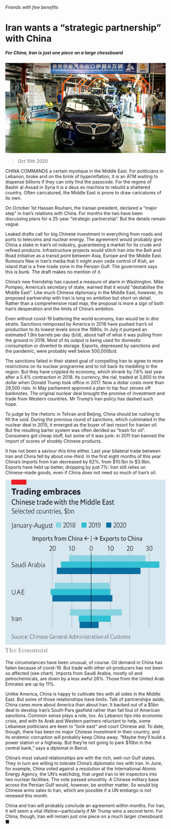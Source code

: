 ###### Friends with few benefits

# Iran wants a “strategic partnership” with China 

##### For China, Iran is just one piece on a large chessboard 

![image](images/20201010_MAP002_0.jpg) 

> Oct 10th 2020 


CHINA COMMANDS a certain mystique in the Middle East. For politicians in Lebanon, broke and on the brink of hyperinflation, it is an ATM waiting to dispense billions if they can only find the passcode. For the regime of Bashir al-Assad in Syria it is a deus ex machina to rebuild a shattered country. Often caricatured, the Middle East is prone to draw caricatures of its own.


On October 1st Hassan Rouhani, the Iranian president, declared a “major step” in Iran’s relations with China. For months the two have been discussing plans for a 25-year “strategic partnership”. But the details remain vague.



Leaked drafts call for big Chinese investment in everything from roads and ports to telecoms and nuclear energy. The agreement would probably give China a stake in Iran’s oil industry, guaranteeing a market for its crude and refined products. Infrastructure projects would stitch Iran into the Belt and Road Initiative as a transit point between Asia, Europe and the Middle East. Rumours flew in Iran’s media that it might even cede control of Kish, an island that is a free-trade zone in the Persian Gulf. The government says this is bunk. The draft makes no mention of it.


China’s new friendship has caused a measure of alarm in Washington. Mike Pompeo, America’s secretary of state, warned that it would “destabilise the Middle East”. Like much Chinese diplomacy in the Middle East, however, its proposed partnership with Iran is long on ambition but short on detail. Rather than a comprehensive road map, the proposal is more a sign of both Iran’s desperation and the limits of China’s ambition.


Even without covid-19 battering the world economy, Iran would be in dire straits. Sanctions reimposed by America in 2018 have pushed Iran’s oil production to its lowest levels since the 1980s. In July it pumped an estimated 1.9m barrels per day (b/d), about half of what it was pulling from the ground in 2018. Most of its output is being used for domestic consumption or diverted to storage. Exports, depressed by sanctions and the pandemic, were probably well below 500,000b/d.


The sanctions failed in their stated goal of compelling Iran to agree to more restrictions on its nuclear programme and to roll back its meddling in the region. But they have crippled its economy, which shrank by 7.6% last year after a 5.4% contraction in 2018. Its currency, the rial, traded at 3,800 to the dollar when Donald Trump took office in 2017. Now a dollar costs more than 29,500 rials. In May parliament approved a plan to lop four zeroes off banknotes. The original nuclear deal brought the promise of investment and trade from Western countries. Mr Trump’s Iran policy has dashed such hope.


To judge by the rhetoric in Tehran and Beijing, China should be rushing to fill the void. During the previous round of sanctions, which culminated in the nuclear deal in 2015, it emerged as the buyer of last resort for Iranian oil. But the resulting barter system was often derided as “trash for oil”. Consumers got cheap stuff, but some of it was junk: in 2011 Iran banned the import of scores of shoddy Chinese products.


It has not been a saviour this time either. Last year bilateral trade between Iran and China fell by about one-third. In the first eight months of this year China’s imports from Iran decreased by 62%, from $10.1bn to $3.9bn. Exports have held up better, dropping by just 7%: Iran still relies on Chinese-made goods, even if China does not need so much of Iran’s oil.

![image](images/20201010_MAC075.png) 



The circumstances have been unusual, of course. Oil demand in China has fallen because of covid-19. But trade with other oil-producers has not been so affected (see chart). Imports from Saudi Arabia, mostly oil and petrochemicals, are down by a less awful 28%. Those from the United Arab Emirates are up by 11%.


Unlike America, China is happy to cultivate ties with all sides in the Middle East. But some of those relationships have limits. Talk of partnerships aside, China cares more about America than about Iran. It backed out of a $5bn deal to develop Iran’s South Pars gasfield rather than fall foul of American sanctions. Common sense plays a role, too. As Lebanon tips into economic crisis, and with its Arab and Western partners reluctant to help, some Lebanese politicians are keen to “look east” and court Chinese aid. To date, though, there has been no major Chinese investment in their country, and its endemic corruption will probably keep China away. “Maybe they’ll build a power station or a highway. But they’re not going to park $10bn in the central bank,” says a diplomat in Beirut.


China’s most valued relationships are with the rich, well-run Gulf states. They in turn are willing to tolerate China’s diplomatic ties with Iran. In June, for example, China voted against a resolution at the International Atomic Energy Agency, the UN’s watchdog, that urged Iran to let inspectors into two nuclear facilities. The vote passed smoothly. A Chinese military base across the Persian Gulf would, however, be another matter. So would big Chinese arms sales to Iran, which are possible if a UN embargo is not renewed this month.


China and Iran will probably conclude an agreement within months. For Iran, it will seem a vital lifeline—particularly if Mr Trump wins a second term. For China, though, Iran will remain just one piece on a much larger chessboard. ■

